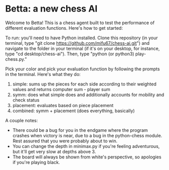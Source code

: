 # Betta: a new chess AI
Welcome to Betta! This is a chess agent built to test the performance of different evaluation functions. Here's how to get started:

To run: you'll need to have Python installed. Clone this repository (in your terminal, type "git clone https://github.com/mifu67/chess-ai.git") and navigate to the folder in your terminal (if it's on your desktop, for instance, type "cd desktop/chess-ai"). Then, type "python (or python3) play-chess.py."

Pick your color and pick your evaluation function by following the prompts in the terminal. Here's what they do:
1. simple: sums up the pieces for each side according to their weighted values and returns computer sum - player sum
2. symm: does what simple does and additionally accounts for mobility and check status
3. placement: evaluates based on piece placement
4. combined: symm + placement (does everything, basically)

A couple notes:
- There could be a bug for you in the endgame where the program crashes when victory is near, due to a bug in the python-chess module. Rest assured that you were probably about to win.
- You can change the depth in minimax.py if you're feeling adventurous, but it'll get very slow at depths above 3.
- The board will always be shown from white's perspective, so apologies if you're playing black.
